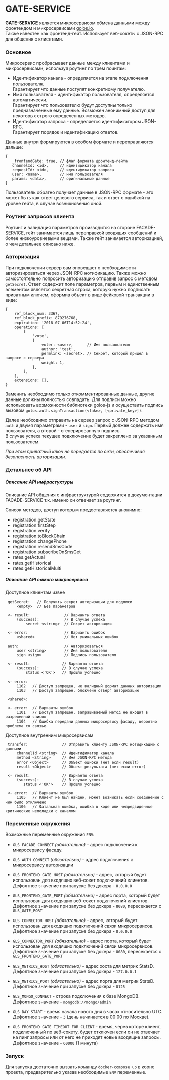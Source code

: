 # GATE-SERVICE

**GATE-SERVICE** является микросервисом обмена данными между фронтендом и микросервисами [golos.io](https://golos.io).  
Также известен как фронтенд-гейт. Использует веб-сокеты с JSON-RPC для общения с клиентами.

### Основное

Микросервис пробрасывает данные между клиентами и микросервисами, используя роутинг по трем поинтам:

-   Идентификатор канала - определяется на этапе подключения пользователя.  
    Гарантирует что данные поступят конкретному получателю.
-   Имя пользователя - идентификатор пользователя, определяется автоматически.  
    Гарантирует что пользователю будут доступны только предназначенные ему данные.
    Возможен анонимный доступ для некоторых строго определенных методов.
-   Идентификатор запроса - определяется идентификатором JSON-RPC.  
    Гарантирует порядок и идентификацию ответов.

Данные внутри формируются в особом формате и переправляются дальше:

```
{
   _frontendGate: true, // флаг формата фронтенд-гейта
   channelId: <id>,     // идентификатор канала
   requestId: <id>,     // идентификатор запроса
   user: <name>,        // имя пользователя
   params: <data>,      // оригинальные данные
}
```

Пользователь обратно получает данные в JSON-RPC формате - это может быть как ответ целевого сервиса,
так и ответ с ошибкой на уровне гейта, в случае возникновения оной.

### Роутинг запросов клиента

Роутинг и валидация параметров производится на стороне FACADE-SERVICE, гейт занимается лишь переправкой входящих сообщений и более низкоуровневыми вещами.
Также гейт занимается авторизацией, о чем детальнее описано ниже.

### Авторизация

При подключении сервер сам оповещает о необходимости авторизироваться через JSON-RPC нотификацию.
Также можно самостоятельно попросить авторизацию отправив запрос с методом `getSecret`.
Ответ содержит поле параметров, первым и единственным элементом является секретная строка, которую нужно подписать приватным
ключем, оформив объект в виде фейковой транзакции в виде:

```
{
    ref_block_num: 3367,
    ref_block_prefix: 879276768,
    expiration: '2018-07-06T14:52:24',
    operations: [
        [
            'vote',
            {
                voter: <user>,      // Имя пользователя
                author: 'test',
                permlink: <secret>, // Секрет, который пришел в запросе с сервера
                weight: 1,
            },
        ],
    ],
    extensions: [],
}
```

Заменить необходимо только откомментированные данные, другие данные должны полностью совпадать.
Для подписи можно использовать возможности библиотеки golos-js и осуществить подпись
вызовом `golos.auth.signTransaction(<fake>, [<private_key>])`.

Далее необходимо отправить на сервер запрос с JSON-RPC методом `auth` и двумя параметрами - `user` и `sign`.
Первый должен содержать имя пользователя, а второй - сгенерированную подпись.  
В случае успеха текущее подключение будет закреплено за указанным пользователем.

_При этом приватный ключ не передается по сети, обеспечивая безопасность авторизации._

### Детальнее об API

##### Описание API инфрастуктуры

Описание API общения с инфраструктурой содержится в документации FACADE-SERVICE т.к. именно он отвечает за роутинг.

Список методов, доступ которым предоставляется анонимно:

-   registration.getState
-   registration.firstStep
-   registration.verify
-   registration.toBlockChain
-   registration.changePhone
-   registration.resendSmsCode
-   registration.subscribeOnSmsGet
-   rates.getActual
-   rates.getHistorical
-   rates.getHistoricalMulti

##### Описание API самого микросервиса

Доступное клиентам извне

```
 getSecret:   // Получить секрет авторизации для подписи
     <empty>  // Без параметров

 <- result:               // Варианты ответа
     (success):           // В случае успеха
         secret <string>  // Секрет авторизации

 <- error:                // Варианты ошибок
     <shared>             // Нет уникальных ошибок

 auth:                    // Авторизоваться
     user <string>        // Имя пользователя
     sign <sign>          // Подпись пользователя

 <- result:              // Варианты ответа
     (success):          // В случае успеха
         status <'OK'>   // Прошло успешно

 <- error:
     1102   // Доступ запрещен, не валидный формат данных авторизации
     1103   // Доступ запрещен, блокчейн отверг авторизацию

 <shared>:

 <- error:  // Варианты ошибок
     1101   // Доступ запрещен, запрашиваемый метод не входит в разрешенный список
     1104   // Ошибка передачи данных микросервису фасаду, вероятно проблема со связью
```

Доступное внутренним микросервисам

```
 transfer:               // Отправить клиенту JSON-RPC нотификацию с данными
     channelId <string>  // Идентификатор канала
     method <string>     // Имя JSON-RPC метода
     error <Object>      // Объект ошибки (нет если result)
     result <Object>     // Объект результата (нет если error)

 <- result:              // Варианты ответа
     (success):          // В случае успеха
        status <'OK'>    // Прошло успешно

 <- error:  // Варианты ошибок
     1105   // Клиент не был найден, может возникать если соединение с ним было отключено
     1106   // Фатальная ошибка, ошибка в коде или непредвиденные критические неполадки с каналом

```

### Переменные окружения

Возможные переменные окружения `ENV`:

-   `GLS_FACADE_CONNECT` _(обязательно)_ - адрес подключения к микросервису фасаду.

-   `GLS_AUTH_CONNECT` _(обязательно)_ - адрес подключения к микросервису авторизации

-   `GLS_FRONTEND_GATE_HOST` _(обязательно)_ - адрес, который будет использован для входящих веб-сокет подключений клиентов.  
    Дефолтное значение при запуске без докера - `0.0.0.0`

-   `GLS_FRONTEND_GATE_PORT` _(обязательно)_ - адрес порта, который будет использован для входящих веб-сокет подключений клиентов.  
    Дефолтное значение при запуске без докера - `8080`, пересекается с `GLS_GATE_PORT`
-   `GLS_CONNECTOR_HOST` _(обязательно)_ - адрес, который будет использован для входящих подключений связи микросервисов.  
    Дефолтное значение при запуске без докера - `0.0.0.0`
-   `GLS_CONNECTOR_PORT` _(обязательно)_ - адрес порта, который будет использован для входящих подключений связи микросервисов.  
    Дефолтное значение при запуске без докера - `8080`, пересекается с `GLS_FRONTEND_GATE_PORT`
-   `GLS_METRICS_HOST` _(обязательно)_ - адрес хоста для метрик StatsD.  
    Дефолтное значение при запуске без докера - `127.0.0.1`
-   `GLS_METRICS_PORT` _(обязательно)_ - адрес порта для метрик StatsD.  
    Дефолтное значение при запуске без докера - `8125`
-   `GLS_MONGO_CONNECT` - строка подключения к базе MongoDB.  
    Дефолтное значение - `mongodb://mongo/admin`
-   `GLS_DAY_START` - время начала нового дня в часах относительно UTC.
    Дефолтное значение - `3` (день начинается в 00:00 по Москве).

-   `GLS_FRONTEND_GATE_TIMEOUT_FOR_CLIENT` - время, через которе клиент, подключенный по веб-сокету, будет отключен если он не отвечает на пинг запросы или от него не приходят новые входящие запросы.  
    Дефолтное значение - `60000` (1 минута)

### Запуск

Для запуска достаточно вызвать команду `docker-compose up` в корне проекта, предварительно указав необходимые `ENV` переменные.
